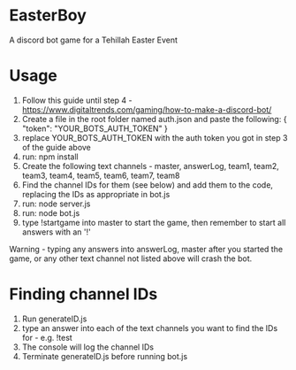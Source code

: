 # EasterBoy
A discord bot game for a Tehillah Easter Event

# Usage
1. Follow this guide until step 4 - https://www.digitaltrends.com/gaming/how-to-make-a-discord-bot/
2. Create a file in the root folder named auth.json and paste the following:
    {
        "token": "YOUR_BOTS_AUTH_TOKEN"
    }
3. replace YOUR_BOTS_AUTH_TOKEN with the auth token you got in step 3 of the guide above
4. run: npm install
5. Create the following text channels - master, answerLog, team1, team2, team3, team4, team5, team6, team7, team8
6. Find the channel IDs for them (see below) and add them to the code, replacing the IDs as appropriate in bot.js
7. run: node server.js
8. run: node bot.js
9. type !startgame into master to start the game, then remember to start all answers with an '!'

Warning - typing any answers into answerLog, master after you started the game, or any other text channel not listed above will crash the bot. 

# Finding channel IDs
1. Run generateID.js
2. type an answer into each of the text channels you want to find the IDs for - e.g. !test
3. The console will log the channel IDs
4. Terminate generateID.js before running bot.js
